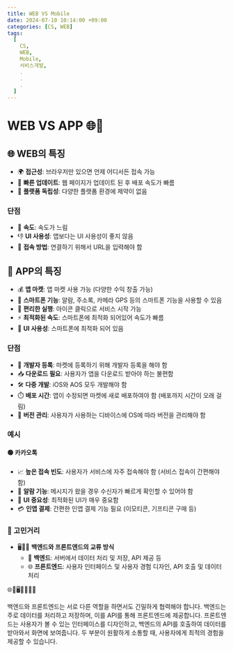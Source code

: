 ```yaml
---
title: WEB VS Mobile
date: 2024-07-10 10:14:00 +09:00
categories: [CS, WEB]
tags:
  [
    CS,
    WEB,
    Mobile,
    서비스개발,
    .
    .
    .
  ]
---
```



# WEB VS APP 🌐📱

## 🌐 WEB의 특징
- 🌍 **접근성**: 브라우저만 있으면 언제 어디서든 접속 가능
- 🚀 **빠른 업데이트**: 웹 페이지가 업데이트 된 후 배포 속도가 빠름
- 🔄 **플랫폼 독립성**: 다양한 플랫폼 환경에 제약이 없음

### 단점
- 🐢 **속도**: 속도가 느림
- 👎 **UI 사용성**: 앱보다는 UI 사용성이 좋지 않음
- 🔗 **접속 방법**: 연결하기 위해서 URL을 입력해야 함

## 📱 APP의 특징
- 💰 **앱 마켓**: 앱 마켓 사용 가능 (다양한 수익 창출 가능)
- 📱 **스마트폰 기능**: 알람, 주소록, 카메라 GPS 등의 스마트폰 기능을 사용할 수 있음
- 📲 **편리한 실행**: 아이콘 클릭으로 서비스 시작 가능
- ⚡ **최적화된 속도**: 스마트폰에 최적화 되어있어 속도가 빠름
- 🎨 **UI 사용성**: 스마트폰에 최적화 되어 있음

### 단점
- 📝 **개발자 등록**: 마켓에 등록하기 위해 개발자 등록을 해야 함
- 📥 **다운로드 필요**: 사용자가 앱을 다운로드 받아야 하는 불편함
- 🛠️ **다중 개발**: iOS와 AOS 모두 개발해야 함
- ⏱️ **배포 시간**: 앱이 수정되면 마켓에 새로 배포하여야 함 (배포까지 시간이 오래 걸림)
- 🔄 **버전 관리**: 사용자가 사용하는 디바이스에 OS에 따라 버전을 관리해야 함

### 예시
#### 🟢 카카오톡
- 📈 **높은 접속 빈도**: 사용자가 서비스에 자주 접속해야 함 (서비스 접속이 간편해야 함)
- 🔔 **알람 기능**: 메시지가 왔을 경우 수신자가 빠르게 확인할 수 있어야 함
- 🎨 **UI 중요성**: 최적화된 UI가 매우 중요함
- 💳 **인앱 결제**: 간편한 인앱 결제 기능 필요 (이모티콘, 기프티콘 구매 등)

### 🤔 고민거리
- 🖥️🔄📱 **백엔드와 프론트엔드의 교류 방식**
  - 💬 **백엔드**: 서버에서 데이터 처리 및 저장, API 제공 등
  - 🌐 **프론트엔드**: 사용자 인터페이스 및 사용자 경험 디자인, API 호출 및 데이터 처리
  
🌐💬🖥️🔄📱💬🌐

백엔드와 프론트엔드는 서로 다른 역할을 하면서도 긴밀하게 협력해야 합니다. 백엔드는 주로 데이터를 처리하고 저장하며, 이를 API를 통해 프론트엔드에 제공합니다. 프론트엔드는 사용자가 볼 수 있는 인터페이스를 디자인하고, 백엔드의 API를 호출하여 데이터를 받아와서 화면에 보여줍니다. 두 부분이 원활하게 소통할 때, 사용자에게 최적의 경험을 제공할 수 있습니다.

